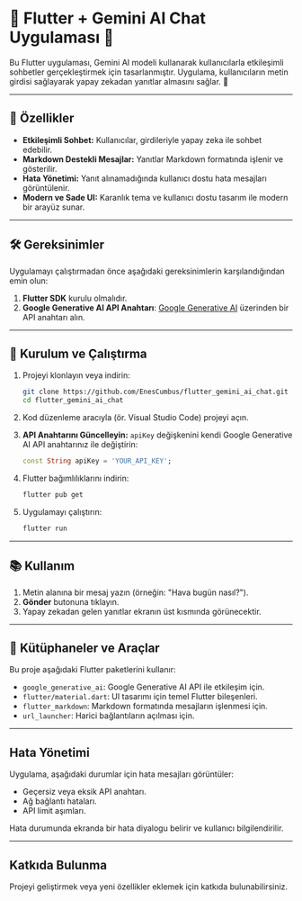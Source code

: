 # 🤖 Flutter + Gemini AI Chat Uygulaması 🚀

Bu Flutter uygulaması, Gemini AI modeli kullanarak kullanıcılarla etkileşimli sohbetler gerçekleştirmek için tasarlanmıştır. Uygulama, kullanıcıların metin girdisi sağlayarak yapay zekadan yanıtlar almasını sağlar. 💬

---

## 🌟 Özellikler
- **Etkileşimli Sohbet:** Kullanıcılar, girdileriyle yapay zeka ile sohbet edebilir.
- **Markdown Destekli Mesajlar:** Yanıtlar Markdown formatında işlenir ve gösterilir.
- **Hata Yönetimi:** Yanıt alınamadığında kullanıcı dostu hata mesajları görüntülenir.
- **Modern ve Sade UI:** Karanlık tema ve kullanıcı dostu tasarım ile modern bir arayüz sunar.

---

## 🛠️ Gereksinimler
Uygulamayı çalıştırmadan önce aşağıdaki gereksinimlerin karşılandığından emin olun:

1. **Flutter SDK** kurulu olmalıdır.
2. **Google Generative AI API Anahtarı**: [Google Generative AI](https://developers.generativeai.google/) üzerinden bir API anahtarı alın.

---

## 🚀 Kurulum ve Çalıştırma

1. Projeyi klonlayın veya indirin:
   ```bash
   git clone https://github.com/EnesCumbus/flutter_gemini_ai_chat.git
   cd flutter_gemini_ai_chat
   ```

2. Kod düzenleme aracıyla (ör. Visual Studio Code) projeyi açın.

3. **API Anahtarını Güncelleyin:**
   `apiKey` değişkenini kendi Google Generative AI API anahtarınız ile değiştirin:
   ```dart
   const String apiKey = 'YOUR_API_KEY';
   ```

4. Flutter bağımlılıklarını indirin:
   ```bash
   flutter pub get
   ```

5. Uygulamayı çalıştırın:
   ```bash
   flutter run
   ```

---

## 📚 Kullanım

1. Metin alanına bir mesaj yazın (örneğin: "Hava bugün nasıl?").
2. **Gönder** butonuna tıklayın.
3. Yapay zekadan gelen yanıtlar ekranın üst kısmında görünecektir.

---

## 🔧 Kütüphaneler ve Araçlar
Bu proje aşağıdaki Flutter paketlerini kullanır:
- `google_generative_ai`: Google Generative AI API ile etkileşim için.
- `flutter/material.dart`: UI tasarımı için temel Flutter bileşenleri.
- `flutter_markdown`: Markdown formatında mesajların işlenmesi için.
- `url_launcher`: Harici bağlantıların açılması için.

---

## Hata Yönetimi
Uygulama, aşağıdaki durumlar için hata mesajları görüntüler:
- Geçersiz veya eksik API anahtarı.
- Ağ bağlantı hataları.
- API limit aşımları.

Hata durumunda ekranda bir hata diyalogu belirir ve kullanıcı bilgilendirilir.

---

## Katkıda Bulunma
Projeyi geliştirmek veya yeni özellikler eklemek için katkıda bulunabilirsiniz.
